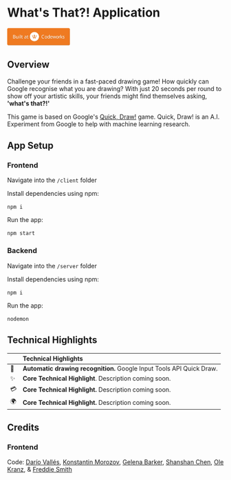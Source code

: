 # What's That?! Application

<img src="./client/public/codeworks.svg" height="40" />

## Overview

Challenge your friends in a fast-paced drawing game! How quickly can Google recognise what you are drawing? With just 20 seconds per round to show off your artistic skills, your friends might find themselves asking, **'what's that?!'**

This game is based on Google's [Quick, Draw!](https://quickdraw.withgoogle.com/) game. Quick, Draw! is an A.I. Experiment from Google to help with machine learning research.

## App Setup

### Frontend

Navigate into the `/client` folder

Install dependencies using npm:

```
npm i
```

Run the app:

```
npm start
```

### Backend

Navigate into the `/server` folder

Install dependencies using npm:

```
npm i
```

Run the app:

```
nodemon
```

## Technical Highlights

<!-- prettier-ignore -->
|     | Technical Highlights |
| :-------- | :-------- |
| 🎩 | **Automatic drawing recognition.** Google Input Tools API  Quick Draw.|
| ✨ | **Core Technical Highlight**. Description coming soon. |
| 💳 | **Core Technical Highlight.** Description coming soon.|
| 🌍 | **Core Technical Highlight.** Description coming soon.|

## Credits

### Frontend

Code: [Darío Vallés](https://github.com/dario-valles), [Konstantin Morozov](https://github.com/gibsoncream), [Gelena Barker](https://github.com/GelenaB), [Shanshan Chen](https://github.com/shanshanc), [Ole Kranz](https://github.com/Metternich11), & [Freddie Smith](https://github.com/F-Smith)
